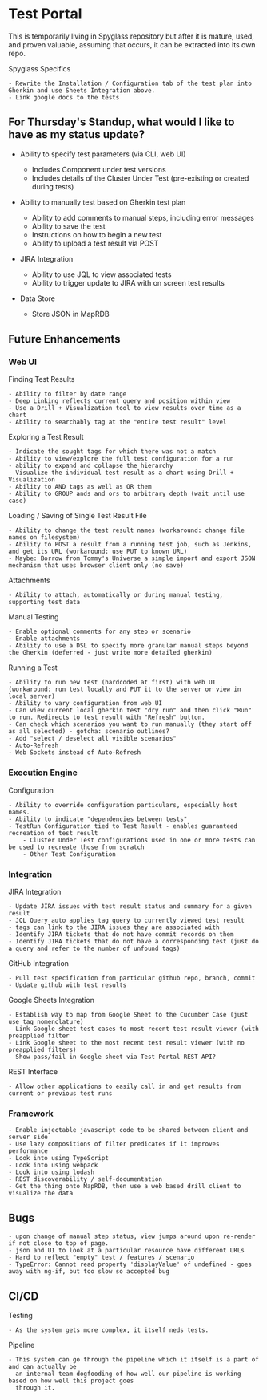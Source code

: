 # Test Portal

This is temporarily living in Spyglass repository but after it is mature, used, and proven valuable, assuming
that occurs, it can be extracted into its own repo.

Spyglass Specifics

    - Rewrite the Installation / Configuration tab of the test plan into Gherkin and use Sheets Integration above.
    - Link google docs to the tests

## For Thursday's Standup, what would I like to have as my status update?

- Ability to specify test parameters (via CLI, web UI)
    - Includes Component under test versions
    - Includes details of the Cluster Under Test (pre-existing or created during tests)
    
- Ability to manually test based on Gherkin test plan
    - Ability to add comments to manual steps, including error messages
    - Ability to save the test
    - Instructions on how to begin a new test
    - Ability to upload a test result via POST

- JIRA Integration
    - Ability to use JQL to view associated tests
    - Ability to trigger update to JIRA with on screen test results

- Data Store
    - Store JSON in MapRDB
    
## Future Enhancements

### Web UI

Finding Test Results

    - Ability to filter by date range
    - Deep Linking reflects current query and position within view
    - Use a Drill + Visualization tool to view results over time as a chart
    - Ability to searchably tag at the "entire test result" level

Exploring a Test Result

    - Indicate the sought tags for which there was not a match
    - Ability to view/explore the full test configuration for a run
    - ability to expand and collapse the hierarchy
    - Visualize the individual test result as a chart using Drill + Visualization 
    - Ability to AND tags as well as OR them
    - Ability to GROUP ands and ors to arbitrary depth (wait until use case)

Loading / Saving of Single Test Result File 

    - Ability to change the test result names (workaround: change file names on filesystem)
    - Ability to POST a result from a running test job, such as Jenkins, and get its URL (workaround: use PUT to known URL)
    - Maybe: Borrow from Tommy's Universe a simple import and export JSON mechanism that uses browser client only (no save)

Attachments

    - Ability to attach, automatically or during manual testing, supporting test data

Manual Testing

    - Enable optional comments for any step or scenario
    - Enable attachments
    - Ability to use a DSL to specify more granular manual steps beyond the Gherkin (deferred - just write more detailed gherkin)

Running a Test
    
    - Ability to run new test (hardcoded at first) with web UI (workaround: run test locally and PUT it to the server or view in local server)
    - Ability to vary configuration from web UI
    - Can view current local gherkin test "dry run" and then click "Run" to run. Redirects to test result with "Refresh" button.
    - Can check which scenarios you want to run manually (they start off as all selected) - gotcha: scenario outlines?
    - Add "select / deselect all visible scenarios"
    - Auto-Refresh
    - Web Sockets instead of Auto-Refresh
    
### Execution Engine

Configuration

    - Ability to override configuration particulars, especially host names.
    - Ability to indicate "dependencies between tests"
    - TestRun Configuration tied to Test Result - enables guaranteed recreation of test result
        - Cluster Under Test configurations used in one or more tests can be used to recreate those from scratch
        - Other Test Configuration

### Integration

JIRA Integration

    - Update JIRA issues with test result status and summary for a given result
    - JQL Query auto applies tag query to currently viewed test result
    - tags can link to the JIRA issues they are associated with
    - Identify JIRA tickets that do not have commit records on them
    - Identify JIRA tickets that do not have a corresponding test (just do a query and refer to the number of unfound tags)
    
GitHub Integration

    - Pull test specification from particular github repo, branch, commit
    - Update github with test results

Google Sheets Integration

    - Establish way to map from Google Sheet to the Cucumber Case (just use tag nomenclature)
    - Link Google sheet test cases to most recent test result viewer (with preapplied filter
    - Link Google sheet to the most recent test result viewer (with no preapplied filters)
    - Show pass/fail in Google sheet via Test Portal REST API?
    
REST Interface

    - Allow other applications to easily call in and get results from current or previous test runs
    
### Framework
    
    - Enable injectable javascript code to be shared between client and server side
    - Use lazy compositions of filter predicates if it improves performance
    - Look into using TypeScript
    - Look into using webpack
    - Look into using lodash
    - REST discoverability / self-documentation
    - Get the thing onto MapRDB, then use a web based drill client to visualize the data
    
## Bugs

    - upon change of manual step status, view jumps around upon re-render if not close to top of page.
    - json and UI to look at a particular resource have different URLs
    - Hard to reflect "empty" test / features / scenario
    - TypeError: Cannot read property 'displayValue' of undefined - goes away with ng-if, but too slow so accepted bug
    
## CI/CD
    
Testing

    - As the system gets more complex, it itself neds tests. 
    
Pipeline

    - This system can go through the pipeline which it itself is a part of and can actually be 
      an internal team dogfooding of how well our pipeline is working based on how well this project goes
      through it.